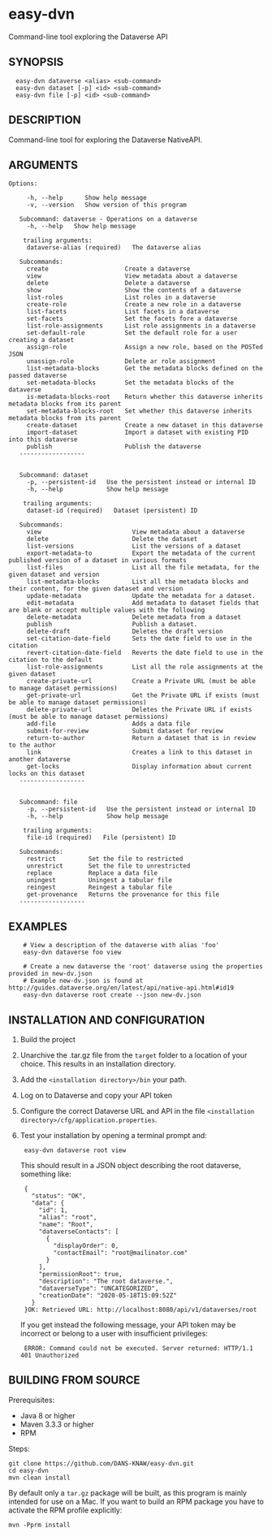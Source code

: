 easy-dvn
========

Command-line tool exploring the Dataverse API

SYNOPSIS
--------

      easy-dvn dataverse <alias> <sub-command>
      easy-dvn dataset [-p] <id> <sub-command>
      easy-dvn file [-p] <id> <sub-command>


DESCRIPTION
-----------
Command-line tool for exploring the Dataverse NativeAPI. 


ARGUMENTS
---------

    Options:

         -h, --help      Show help message
         -v, --version   Show version of this program
       
       Subcommand: dataverse - Operations on a dataverse
         -h, --help   Show help message
       
        trailing arguments:
         dataverse-alias (required)   The dataverse alias
       
       Subcommands:
         create                     Create a dataverse
         view                       View metadata about a dataverse
         delete                     Delete a dataverse
         show                       Show the contents of a dataverse
         list-roles                 List roles in a dataverse
         create-role                Create a new role in a dataverse
         list-facets                List facets in a dataverse
         set-facets                 Set the facets fore a dataverse
         list-role-assignments      List role assignments in a dataverse
         set-default-role           Set the default role for a user creating a dataset
         assign-role                Assign a new role, based on the POSTed JSON
         unassign-role              Delete ar role assignment
         list-metadata-blocks       Get the metadata blocks defined on the passed dataverse
         set-metadata-blocks        Set the metadata blocks of the dataverse
         is-metadata-blocks-root    Return whether this dataverse inherits metadata blocks from its parent
         set-metadata-blocks-root   Set whether this dataverse inherits metadata blocks from its parent
         create-dataset             Create a new dataset in this dataverse
         import-dataset             Import a dataset with existing PID into this dataverse
         publish                    Publish the dataverse
       ------------------
       
       
       Subcommand: dataset
         -p, --persistent-id   Use the persistent instead or internal ID
         -h, --help            Show help message
       
        trailing arguments:
         dataset-id (required)   Dataset (persistent) ID
       
       Subcommands:
         view                         View metadata about a dataverse
         delete                       Delete the dataset
         list-versions                List the versions of a dataset
         export-metadata-to           Export the metadata of the current published version of a dataset in various formats
         list-files                   List all the file metadata, for the given dataset and version
         list-metadata-blocks         List all the metadata blocks and their content, for the given dataset and version
         update-metadata              Update the metadata for a dataset.
         edit-metadata                Add metadata to dataset fields that are blank or accept multiple values with the following
         delete-metadata              Delete metadata from a dataset
         publish                      Publish a dataset.
         delete-draft                 Deletes the draft version
         set-citation-date-field      Sets the date field to use in the citation
         revert-citation-date-field   Reverts the date field to use in the citation to the default
         list-role-assignments        List all the role assignments at the given dataset
         create-private-url           Create a Private URL (must be able to manage dataset permissions)
         get-private-url              Get the Private URL if exists (must be able to manage dataset permissions)
         delete-private-url           Deletes the Private URL if exists (must be able to manage dataset permissions)
         add-file                     Adds a data file
         submit-for-review            Submit dataset for review
         return-to-author             Return a dataset that is in review to the author
         link                         Creates a link to this dataset in another dataverse
         get-locks                    Display information about current locks on this dataset
       ------------------
       
       
       Subcommand: file
         -p, --persistent-id   Use the persistent instead or internal ID
         -h, --help            Show help message
       
        trailing arguments:
         file-id (required)   File (persistent) ID
       
       Subcommands:
         restrict         Set the file to restricted
         unrestrict       Set the file to unrestricted
         replace          Replace a data file
         uningest         Uningest a tabular file
         reingest         Reingest a tabular file
         get-provenance   Returns the provenance for this file
       ------------------
       
EXAMPLES
--------

        # View a description of the dataverse with alias 'foo'
        easy-dvn dataverse foo view 
        
        # Create a new dataverse the 'root' dataverse using the properties provided in new-dv.json
        # Example new-dv.json is found at http://guides.dataverse.org/en/latest/api/native-api.html#id19 
        easy-dvn dataverse root create --json new-dv.json        
       

INSTALLATION AND CONFIGURATION
------------------------------
1. Build the project
2. Unarchive the .tar.gz file from the `target` folder to a location of your choice. This results in an installation directory.
3. Add the `<installation directory>/bin` your path.
4. Log on to Dataverse and copy your API token
5. Configure the correct Dataverse URL and API in the file `<installation directory>/cfg/application.properties`.
6. Test your installation by opening a terminal prompt and:
   
        easy-dvn dataverse root view
   This should result in a JSON object describing the root dataverse, something like:
   
        {
          "status": "OK",
          "data": {
            "id": 1,
            "alias": "root",
            "name": "Root",
            "dataverseContacts": [
              {
                "displayOrder": 0,
                "contactEmail": "root@mailinator.com"
              }
            ],
            "permissionRoot": true,
            "description": "The root dataverse.",
            "dataverseType": "UNCATEGORIZED",
            "creationDate": "2020-05-18T15:09:52Z"
          }
        }OK: Retrieved URL: http://localhost:8080/api/v1/dataverses/root
   If you get instead the following message, your API token may be incorrect or belong to a user with insufficient privileges:
   
        ERROR: Command could not be executed. Server returned: HTTP/1.1 401 Unauthorized
  

BUILDING FROM SOURCE
--------------------
Prerequisites:

* Java 8 or higher
* Maven 3.3.3 or higher
* RPM

Steps:
    
    git clone https://github.com/DANS-KNAW/easy-dvn.git
    cd easy-dvn 
    mvn clean install

By default only a `tar.gz` package will be built, as this program is mainly intended for use on a Mac. If you want to build an RPM 
package you have to activate the RPM profile explicitly:

    mvn -Pprm install
